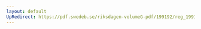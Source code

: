 ```yaml
---
layout: default
UpRedirect: https://pdf.swedeb.se/riksdagen-volumeG-pdf/199192/reg_199192/reg_199192_0797.pdf
---
```

